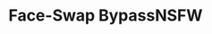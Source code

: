 ---
title: Face-Swap BypassNSFW
emoji: 🔥
colorFrom: red
colorTo: gray
sdk: gradio
sdk_version: 3.35.2
app_file: app.py
pinned: true
license: apache-2.0
---